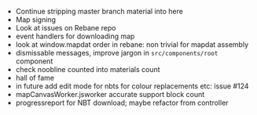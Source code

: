 - Continue stripping master branch material into here
- Map signing
- Look at issues on Rebane repo
- event handlers for downloading map
- look at window.mapdat order in rebane: non trivial for mapdat assembly
- dismissable messages, improve jargon in `src/components/root` component
- check noobline counted into materials count
- hall of fame
- in future add edit mode for nbts for colour replacements etc: issue #124
- mapCanvasWorker.jsworker accurate support block count
- progressreport for NBT download; maybe refactor from controller
